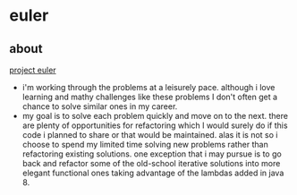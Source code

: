# euler

## about
[project euler](https://projecteuler.net/)
- i'm working through the problems at a leisurely pace.  although i love learning and mathy challenges like these problems I don't often get a chance to solve similar ones in my career.  
- my goal is to solve each problem quickly and move on to the next.  there are plenty of opportunities for refactoring which I would surely do if this code i planned to share or that would be maintained.  alas it is not so i choose to spend my limited time solving new problems rather than refactoring existing solutions.  one exception that i may pursue is to go back and refactor some of the old-school iterative solutions into more elegant functional ones taking advantage of the lambdas added in java 8.
